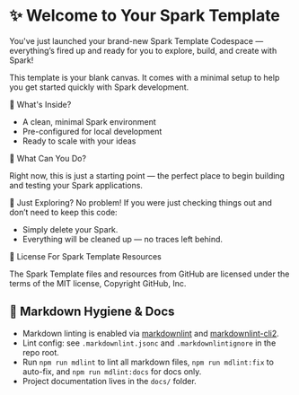 # ✨ Welcome to Your Spark Template

You've just launched your brand-new Spark Template Codespace — everything’s fired up and ready for you to explore, build, and create with Spark!

This template is your blank canvas. It comes with a minimal setup to help you get started quickly with Spark development.

🚀 What's Inside?

- A clean, minimal Spark environment
- Pre-configured for local development
- Ready to scale with your ideas
  
🧠 What Can You Do?

Right now, this is just a starting point — the perfect place to begin building and testing your Spark applications.

🧹 Just Exploring?
No problem! If you were just checking things out and don’t need to keep this code:

- Simply delete your Spark.
- Everything will be cleaned up — no traces left behind.

📄 License For Spark Template Resources

The Spark Template files and resources from GitHub are licensed under the terms of the MIT license, Copyright GitHub, Inc.

## 📝 Markdown Hygiene & Docs

- Markdown linting is enabled via [markdownlint](https://github.com/DavidAnson/markdownlint) and [markdownlint-cli2](https://github.com/DavidAnson/markdownlint-cli2).
- Lint config: see `.markdownlint.jsonc` and `.markdownlintignore` in the repo root.
- Run `npm run mdlint` to lint all markdown files, `npm run mdlint:fix` to auto-fix, and `npm run mdlint:docs` for docs only.
- Project documentation lives in the `docs/` folder.
